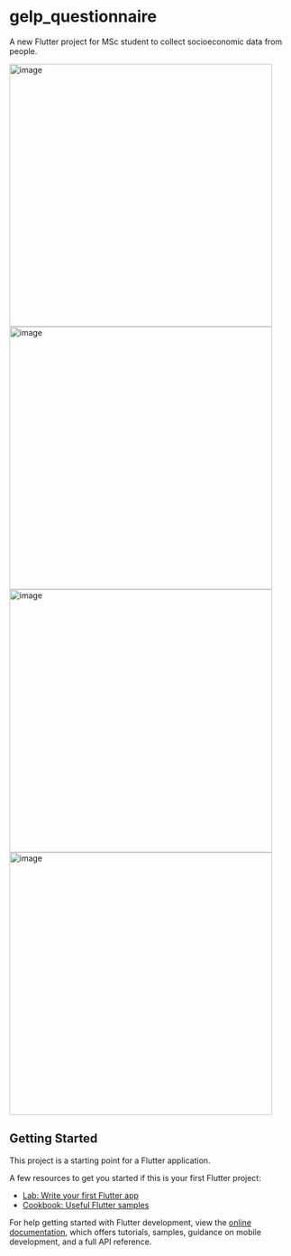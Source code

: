 # gelp_questionnaire

A new Flutter project for MSc student to collect socioeconomic data from people.

 <p float="left">
  <img width="466" alt="image" src="https://github.com/MojoMiojo/clinica_gelp_mobile/assets/42383407/51b70211-2a3a-45dc-9f9d-db4b45c92d82">
    <img width="466" alt="image" src="https://github.com/MojoMiojo/clinica_gelp_mobile/assets/42383407/e3732188-54f9-438d-aa1d-b85b9d966bd8">
  <img width="466" alt="image" src="https://github.com/MojoMiojo/clinica_gelp_mobile/assets/42383407/fc87b565-04d0-44ec-9b45-2bad0b83ef6e">
  <img width="466" alt="image" src="https://github.com/MojoMiojo/clinica_gelp_mobile/assets/42383407/bf45b101-123e-407a-95e5-25ecca0266ec">
</p>


## Getting Started

This project is a starting point for a Flutter application.

A few resources to get you started if this is your first Flutter project:

- [Lab: Write your first Flutter app](https://docs.flutter.dev/get-started/codelab)
- [Cookbook: Useful Flutter samples](https://docs.flutter.dev/cookbook)

For help getting started with Flutter development, view the
[online documentation](https://docs.flutter.dev/), which offers tutorials,
samples, guidance on mobile development, and a full API reference.
